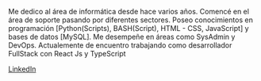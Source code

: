 Me dedico al área de informática desde hace varios años. Comencé en el área de soporte pasando por diferentes sectores. 
Poseo conocimientos en programación [Python(Scripts), BASH(Script), HTML - CSS, JavaScript] y bases de datos [MySQL]. 
Me desempeñe en áreas como SysAdmin y DevOps. Actualemente de encuentro trabajando como desarrollador FullStack con React Js y TypeScript



[LinkedIn](https://www.linkedin.com/in/roseabdev/)
